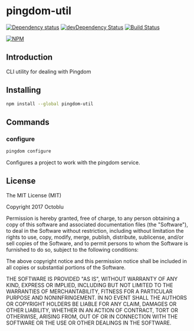 # pingdom-util

[![Dependency status](http://img.shields.io/david/octoblu/pingdom-util.svg?style=flat)](https://david-dm.org/octoblu/pingdom-util)
[![devDependency Status](http://img.shields.io/david/dev/octoblu/pingdom-util.svg?style=flat)](https://david-dm.org/octoblu/pingdom-util)
[![Build Status](http://img.shields.io/travis/octoblu/pingdom-util.svg?style=flat)](https://travis-ci.org/octoblu/pingdom-util)

[![NPM](https://nodei.co/npm/pingdom-util.svg?style=flat)](https://npmjs.org/package/pingdom-util)

## Introduction

CLI utility for dealing with Pingdom

## Installing

```bash
npm install --global pingdom-util
```

## Commands

### configure

```bash
pingdom configure
```

Configures a project to work with the pingdom service.


## License

The MIT License (MIT)

Copyright 2017 Octoblu

Permission is hereby granted, free of charge, to any person obtaining a copy
of this software and associated documentation files (the "Software"), to deal
in the Software without restriction, including without limitation the rights
to use, copy, modify, merge, publish, distribute, sublicense, and/or sell
copies of the Software, and to permit persons to whom the Software is
furnished to do so, subject to the following conditions:

The above copyright notice and this permission notice shall be included in all
copies or substantial portions of the Software.

THE SOFTWARE IS PROVIDED "AS IS", WITHOUT WARRANTY OF ANY KIND, EXPRESS OR
IMPLIED, INCLUDING BUT NOT LIMITED TO THE WARRANTIES OF MERCHANTABILITY,
FITNESS FOR A PARTICULAR PURPOSE AND NONINFRINGEMENT. IN NO EVENT SHALL THE
AUTHORS OR COPYRIGHT HOLDERS BE LIABLE FOR ANY CLAIM, DAMAGES OR OTHER
LIABILITY, WHETHER IN AN ACTION OF CONTRACT, TORT OR OTHERWISE, ARISING FROM,
OUT OF OR IN CONNECTION WITH THE SOFTWARE OR THE USE OR OTHER DEALINGS IN THE
SOFTWARE.
